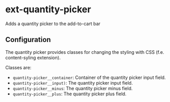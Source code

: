 # ext-quantity-picker
Adds a quantity picker to the add-to-cart bar

## Configuration

The quantity picker provides classes for changing the styling with CSS (f.e. content-syling extension).

Classes are:

- `quantity-picker__container`: Container of the quantity picker input field.
- `quantity-picker__input)`: The quantity picker input field.
- `quantity-picker__minus`: The quantity picker minus field.
- `quantity-picker__plus`: The quantity picker plus field.